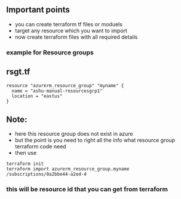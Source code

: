 ## Important points 

- you can create terraform tf files or moduels 
- target any resource which you want to import 
- now create terraform files with all required details 
### example for Resource groups 
## rsgt.tf 
```
resource "azurerm_resource_group" "myname" {
  name = "ashu-manual-resourcesgrp1"
  location = "eastus"
}
```
## Note: 
- here this resource group does not exist in azure
- but the point is you need to right all the info what resource group terraform code need 
- then use 
```
terraform init 
terraform import azurerm_resource_group.myname /subscriptions/0a2bbe44-a2ed-4
```
### this will be resource id that you can get from terraform 
